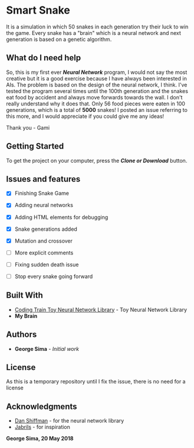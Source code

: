 # Smart Snake

It is a simulation in which 50 snakes in each generation try their luck to win the game.
Every snake has a "brain" which is a neural network and next generation is based on a genetic algorithm.

## What do I need help

So, this is my first ever ___Neural Network___ program, I would not say the most creative but it is a good exercise because I have always been interested in AIs.
The problem is based on the design of the neural network, I think. I've tested the program several times until the 100th generation and the snakes eat food by accident and always move forwards towards the wall. I don't really understand why it does that. Only 56 food pieces were eaten in 100 generations, which is a total of __5000__ snakes!
I posted an issue referring to this more, and I would appreciate if you could give me any ideas!

Thank you - Gami

## Getting Started

To get the project on your computer, press the ___Clone or Download___ button.

## Issues and features
- [x] Finishing Snake Game
- [x] Adding neural networks
- [x] Adding HTML elements for debugging
- [x] Snake generations added
- [x] Mutation and crossover
- [ ] More explicit comments
- [ ] Fixing sudden death issue
- [ ] Stop every snake going forward


## Built With

* [Coding Train Toy Neural Network Library](http://www.codingtra.in) - Toy Neural Network Library
* **My Brain**

## Authors

* **George Sima** - *Initial work*

## License

As this is a temporary repository until I fix the issue, there is no need for a license

## Acknowledgments

* [Dan Shiffman](https://www.youtube.com/user/shiffman) - for the neural network library
* [Jabrils](https://www.youtube.com/channel/UCQALLeQPoZdZC4JNUboVEUg) - for inspiration


__**George Sima, 20 May 2018**__
